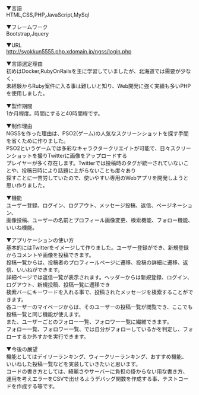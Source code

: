 ▼言語  
HTML,CSS,PHP,JavaScript,MySql  

▼フレームワーク  
Bootstrap,Jquery  

▼URL  
http://syokkun5555.php.xdomain.jp/ngss/login.php  

▼言語選定理由  
初めはDocker,RubyOnRailsを主に学習していましたが、北海道では需要が少なく、  
未経験からRuby案件に入る事は難しいと知り、Web開発に強く実績も多いPHPを使用しました。  

▼製作期間  
1か月程度。時間にすると40時間程です。  

▼制作理由  
NGSSを作った理由は、PSO2(ゲーム)の人気なスクリーンショットを探す手間を省くために作りました。  
PSO2というゲームでは多彩なキャラクタークリエイトが可能で、日々スクリーンショットを撮りTwitterに画像をアップロードする  
プレイヤーが多く存在します。Twitterでは投稿時のタグが統一されていないことや、投稿日時により話題に上がらないことも度々あり  
探すことに一苦労していたので、使いやすい専用のWebアプリを開発しようと思い作りました。

▼機能  
ユーザー登録、ログイン、ログアウト、メッセージ投稿、返信、ページネーション、  
画像投稿、ユーザーの名前とプロフィール画像変更、検索機能、フォロー機能、いいね機能。  

▼アプリケーションの使い方  
基本的にはTwitterをイメージして作りました。ユーザー登録ができ、新規登録からコメントや画像を投稿できます。  
投稿一覧からは、投稿者のプロフィールページに遷移、投稿の詳細に遷移、返信、いいねができます。  
詳細ページでは返信一覧が表示されます。ヘッダーからは新規登録、ログイン、ログアウト、新規投稿、投稿一覧に遷移でき  
検索バーにキーワードを入れる事で、投稿されたメッセージを検索することができます。  
各ユーザーのマイページからは、そのユーザーの投稿一覧が閲覧でき、ここでも投稿一覧と同じ機能が使えます。  
また、ユーザーごとのフォロー一覧、フォロワー一覧に繊維できます。  
フォロー一覧、フォロワー一覧、では自分がフォローしているかを判定し、フォローするか外すかを実行できます。  

▼今後の展望  
機能としてはデイリーランキング、ウィークリーランキング、おすすめ機能、  
いいねした投稿一覧などを実装していきたいと思います。  
コードの書き方としては、綺麗さやサーバーに負担の掛からない用な書き方、  
運用を考えエラーをCSVで出せるようデバッグ関数を作成する事、テストコードを作成する等です。  
